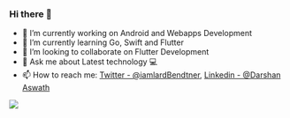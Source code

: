 ### Hi there 👋

- 🔭 I’m currently working on Android and Webapps Development
- 🌱 I’m currently learning Go, Swift and Flutter
- 👯 I’m looking to collaborate on Flutter Development
- 💬 Ask me about Latest technology 💻
- 📫 How to reach me: [Twitter - @iamlardBendtner](https://twitter.com/iamlardBendtner), [Linkedin - @Darshan Aswath](https://www.linkedin.com/in/darshanaswath/)

<img src="https://github-readme-stats.vercel.app/api?username=xanf-code&&show_icons=true&title_color=ffffff&icon_color=bb2acf&text_color=daf7dc&bg_color=151515">
